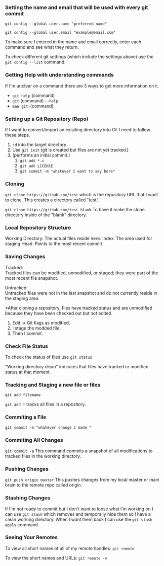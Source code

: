 ### Setting the name and email that will be used with every git commit

`git config --global user.name "preferred name"`  

`git config --global user.email "example@email.com"`  

To make sure I entered in the name and email correctly, enter each command and see what they return.

To check different git settings (which include the settings above) use the `git config --list` command.
 
 ### Getting Help with understanding commands
 
  If I'm unclear on a command there are 3 ways to get more information on it.
- `git help` (command)
- `git` (command) `--help`
- `man git-`(command)  

### Setting up a Git Repository (Repo)

If I want to convert/import an exisiting directory into Git I need to follow these steps.
1. `cd` into the target directory
2. Use `git init` (git is created but files are not yet tracked.)
3. (performs an initial commit.)
    1. `git add *.c`
    2. `git add LICENSE` 
    3. `git commit -m "whatever I want to say here"`  

### Cloning

`git clone https://github.com/test` which is the repository URL that I want to clone. This creates a directory called "test".  

`git clone https://github.com/test blank`
To have it make the clone directory inside of the "blank" directory.


### Local Repository Structure  
Working Directory: The actual files reside here.
Index: The area used for staging
Head: Points to the most recent commit

### Saving Changes

Tracked:  
Tracked files can be modified, unmodified, or staged; they were part of the most recent file snapshot.  

Untracked:  
Untracked files were not in the last snapshot and do not currently reside in the staging area.

*After cloning a repository, files have tracked status and are unmodified because they have been checked out but not edited.

1. Edit -> Git flags as modified.
2. I stage the modded file. 
3. Then I commit.

### Check File Status

To check the status of files use `git status`

"Working directory clean" indicates that files have tracked or modified status at that moment.

### Tracking and Staging a new file or files

`git add filename`  

`git add *` tracks all files in a repository.  
### Commiting a File

`git commit -m "whatever change I made "`  

### Commiting All Changes

`git commit -a`
This command commits a snapshot of all modifications to tracked files in the working directory.

### Pushing Changes
`git push origin master`
This pushes changes from my local master or main brain to the remote repo called origin.

### Stashing Changes

If I'm not ready to commit but I don't want to loose what I'm working on I can use `git stash` which removes and temporaily hide them so I have a clean working directory. When I want them back I can use the `git stash apply` command.   

### Seeing Your Remotes

To view all short names of all of my remote handles: `git remote` 

To view the short names and URLs: `git remote -v`

